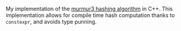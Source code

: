 My implementation of the [murmur3 hashing algorithm](https://github.com/PeterScott/murmur3/blob/master/murmur3.c) in C++.
This implementation allows for compile time hash computation thanks to `constexpr`, and avoids type punning.
